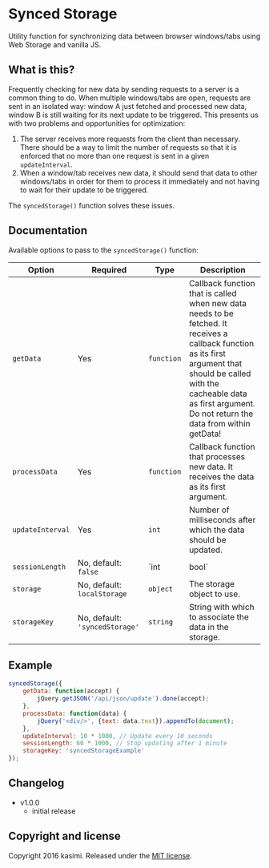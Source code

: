 # Synced Storage

Utility function for synchronizing data between browser windows/tabs using Web Storage and vanilla JS.

## What is this?

Frequently checking for new data by sending requests to a server is a common thing to do. When multiple windows/tabs are open, requests are sent in an isolated way: window A just fetched and processed new data, window B is still waiting for its next update to be triggered. This presents us with two problems and opportunities for optimization:
1. The server receives more requests from the client than necessary. There should be a way to limit the number of requests so that it is enforced that no more than one request is sent in a given `updateInterval`.
2. When a window/tab receives new data, it should send that data to other windows/tabs in order for them to process it immediately and not having to wait for their update to be triggered.

The `syncedStorage()` function solves these issues.

## Documentation

Available options to pass to the `syncedStorage()` function:

| Option | Required | Type | Description |
|---|---|---|---|
| `getData` | Yes | `function` | Callback function that is called when new data needs to be fetched. It receives a callback function as its first argument that should be called with the cacheable data as first argument. Do not return the data from within getData! |
| `processData` | Yes | `function` | Callback function that processes new data. It receives the data as its first argument. |
| `updateInterval` | Yes | `int` | Number of milliseconds after which the data should be updated. |
| `sessionLength` | No, default: `false` | `int|bool` | Number of milliseconds after which to stop updating the data. If `false` is passed, updates will never stop. |
| `storage` | No, default: `localStorage` | `object` | The storage object to use. |
| `storageKey` | No, default: `'syncedStorage'` | `string` | String with which to associate the data in the storage. |

## Example

```javascript
syncedStorage({
	getData: function(accept) {
		jQuery.getJSON('/api/json/update').done(accept);
	},
	processData: function(data) {
		jQuery('<div/>', {text: data.text}).appendTo(document);
	},
	updateInterval: 10 * 1000, // Update every 10 seconds
	sessionLength: 60 * 1000, // Stop updating after 1 minute
	storageKey: 'syncedStorageExample'
});

```

## Changelog

* v1.0.0
  * initial release

## Copyright and license

Copyright 2016 kasimi. Released under the [MIT license](https://github.com/kasimi/JS-Synced-Storage/blob/master/LICENSE).
